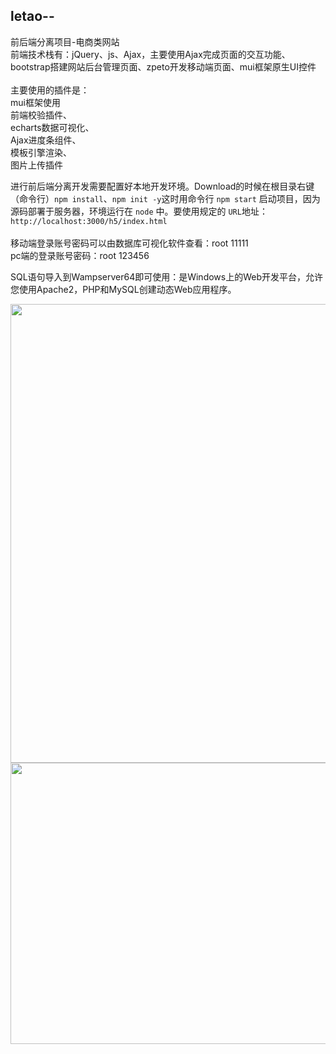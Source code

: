 ## letao--
前后端分离项目-电商类网站</br>
前端技术栈有：jQuery、js、Ajax，主要使用Ajax完成页面的交互功能、bootstrap搭建网站后台管理页面、zpeto开发移动端页面、mui框架原生UI控件
</br></br>
主要使用的插件是：</br>
mui框架使用</br>
前端校验插件、</br>
echarts数据可视化、</br>
Ajax进度条组件、</br>
模板引擎渲染、</br>
图片上传插件</br>

进行前后端分离开发需要配置好本地开发环境。Download的时候在根目录右键（命令行）`npm install`、`npm init -y`这时用命令行 `npm start` 启动项目，因为源码部署于服务器，环境运行在 `node` 中。要使用规定的 `URL`地址：
`http://localhost:3000/h5/index.html` 
</br>
</br>
移动端登录账号密码可以由数据库可视化软件查看：root 11111 </br>
pc端的登录账号密码：root 123456


SQL语句导入到Wampserver64即可使用：是Windows上的Web开发平台，允许您使用Apache2，PHP和MySQL创建动态Web应用程序。
</br>

<img width="967" height="734" src="https://github.com/gnoLoaiX/letao--/blob/master/public/h5/images/show.png"/>
<img width="1080" height="450" src="https://github.com/gnoLoaiX/Letao-/blob/master/public/h5/images/readme.png"/>




